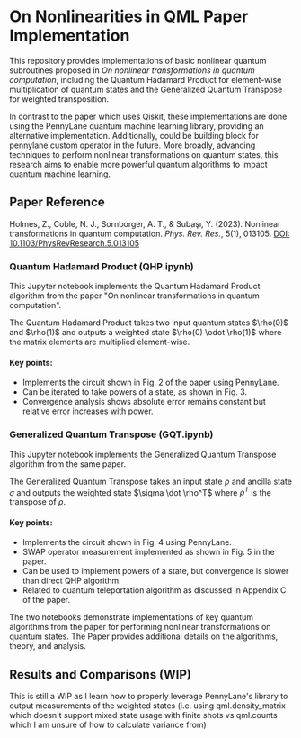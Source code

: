 # On Nonlinearities in QML Paper Implementation

This repository provides implementations of basic nonlinear quantum subroutines proposed in *On nonlinear transformations in quantum computation*, including the Quantum Hadamard Product for element-wise multiplication of quantum states and the Generalized Quantum Transpose for weighted transposition. 

In contrast to the paper which uses Qiskit, these implementations are done using the PennyLane quantum machine learning library, providing an alternative implementation. Additionally, could be building block for pennylane custom operator in the future. More broadly, advancing techniques to perform nonlinear transformations on quantum states, this research aims to enable more powerful quantum algorithms to impact quantum machine learning.

[//]: # (TODO: add reference to QML's issue with inefficient Backpropagation)

## Paper Reference
Holmes, Z., Coble, N. J., Sornborger, A. T., & Subaşı, Y. (2023). Nonlinear transformations in quantum computation. _Phys. Rev. Res._, 5(1), 013105. [DOI: 10.1103/PhysRevResearch.5.013105](https://link.aps.org/doi/10.1103/PhysRevResearch.5.013105)


### Quantum Hadamard Product (QHP.ipynb)

This Jupyter notebook implements the Quantum Hadamard Product algorithm from the paper "On nonlinear transformations in quantum computation".

The Quantum Hadamard Product takes two input quantum states \$\rho(0)\$ and \$\rho(1)\$ and outputs a weighted state \$\rho(0) \odot \rho(1)\$ where the matrix elements are multiplied element-wise.

#### Key points:

- Implements the circuit shown in Fig. 2 of the paper using PennyLane.
- Can be iterated to take powers of a state, as shown in Fig. 3.
- Convergence analysis shows absolute error remains constant but relative error increases with power.

### Generalized Quantum Transpose (GQT.ipynb)

This Jupyter notebook implements the Generalized Quantum Transpose algorithm from the same paper.

The Generalized Quantum Transpose takes an input state $\rho$ and ancilla state $\sigma$ and outputs the weighted state \$\sigma \dot \rho^T\$ where $\rho^{T}$ is the transpose of $\rho$.

#### Key points:

- Implements the circuit shown in Fig. 4 using PennyLane.
- SWAP operator measurement implemented as shown in Fig. 5 in the paper.
- Can be used to implement powers of a state, but convergence is slower than direct QHP algorithm.
- Related to quantum teleportation algorithm as discussed in Appendix C of the paper.

The two notebooks demonstrate implementations of key quantum algorithms from the paper for performing nonlinear transformations on quantum states. The Paper provides additional details on the algorithms, theory, and analysis.

## Results and Comparisons (WIP)

This is still a WIP as I learn how to properly leverage PennyLane's library to output measurements of the weighted states (i.e. using qml.density_matrix which doesn't support mixed state usage with finite shots vs qml.counts which I am unsure of how to calculate variance from)




